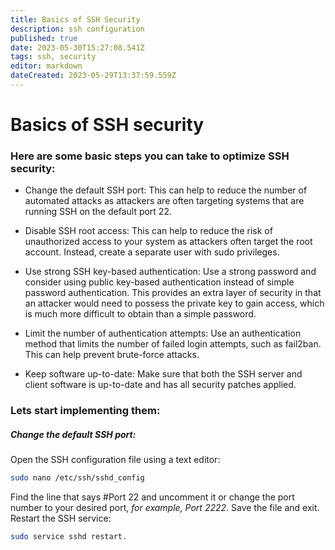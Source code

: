 ```yaml
---
title: Basics of SSH Security
description: ssh configuration
published: true
date: 2023-05-30T15:27:08.541Z
tags: ssh, security
editor: markdown
dateCreated: 2023-05-29T13:37:59.559Z
---
```


# Basics of SSH security

### Here are some basic steps you can take to optimize SSH security:

- Change the default SSH port: This can help to reduce the number of automated attacks as attackers are often targeting systems that are running SSH on the default port 22.

- Disable SSH root access: This can help to reduce the risk of unauthorized access to your system as attackers often target the root account. Instead, create a separate user with sudo privileges.

- Use strong SSH key-based authentication: Use a strong password and consider using public key-based authentication instead of simple password authentication. This provides an extra layer of security in that an attacker would need to possess the private key to gain access, which is much more difficult to obtain than a simple password.

- Limit the number of authentication attempts: Use an authentication method that limits the number of failed login attempts, such as fail2ban. This can help prevent brute-force attacks.

- Keep software up-to-date: Make sure that both the SSH server and client software is up-to-date and has all security patches applied.

### Lets start implementing them:

##### Change the default SSH port:

Open the SSH configuration file using a text editor:
```bash
sudo nano /etc/ssh/sshd_config
```
Find the line that says #Port 22 and uncomment it or change the port number to your desired port, *for example, Port 2222*.
Save the file and exit.
Restart the SSH service:
```bash
sudo service sshd restart.
```